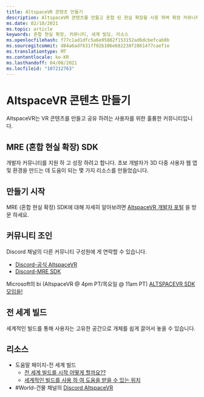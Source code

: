 ```yaml
---
title: AltspaceVR 콘텐츠 만들기
description: AltspaceVR 콘텐츠를 만들고 혼합 된 현실 확장을 사용 하며 확장 커뮤니티에 참여 하는 방법을 알아봅니다.
ms.date: 02/10/2021
ms.topic: article
keywords: 혼합 현실 확장, 커뮤니티, 세계 빌딩, 리소스
ms.openlocfilehash: f77c1ad1dfc5a6e95882f153152ad6dcbefcab8b
ms.sourcegitcommit: d84a6adf631ff02b106e682238f2861477caef1e
ms.translationtype: MT
ms.contentlocale: ko-KR
ms.lasthandoff: 04/08/2021
ms.locfileid: "107212763"
---
```

# <a name="creating-altspacevr-content"></a>AltspaceVR 콘텐츠 만들기

AltspaceVR는 VR 콘텐츠를 만들고 공유 하려는 사용자를 위한 훌륭한 커뮤니티입니다. 

## <a name="mre-mixed-reality-extension-sdk"></a>MRE (혼합 현실 확장) SDK

개발자 커뮤니티를 지원 하 고 성장 하려고 합니다. 초보 개발자가 3D 다중 사용자 웹 앱 및 환경을 만드는 데 도움이 되는 몇 가지 리소스를 만들었습니다. 

## <a name="start-creating"></a>만들기 시작

MRE (혼합 현실 확장) SDK에 대해 자세히 알아보려면 [AltspaceVR 개발자 포털](https://developer.altvr.com/) 을 방문 하세요.

## <a name="join-the-community"></a>커뮤니티 조인

Discord 채널의 다른 커뮤니티 구성원에 게 연락할 수 있습니다.

* [Discord-공식 AltspaceVR](https://discord.gg/eYQ5VxK)
* [Discord-MRE SDK](https://discord.gg/ypvBkWz)

Microsoft의 bi (AltspaceVR @ 4pm PT/목요일 @ 11am PT) [ALTSPACEVR SDK 모임을!](https://account.altvr.com/channels/sdk)

## <a name="world-building"></a>전 세계 빌드

세계적인 빌드를 통해 사용자는 고유한 공간으로 개체를 쉽게 끌어서 놓을 수 있습니다.

## <a name="resources"></a>리소스

* 도움말 페이지-전 세계 빌드
    * [전 세계 빌드를 시작 어떻게 할까요??](../world-building/world-building-getting-started.md)
    * [세계적인 빌드를 사용 하 여 도움을 받을 수 있는 위치](../world-building/getting-help.md)
* #World-건물 채널의 [Discord AltspaceVR](https://discord.gg/eYQ5VxK)
